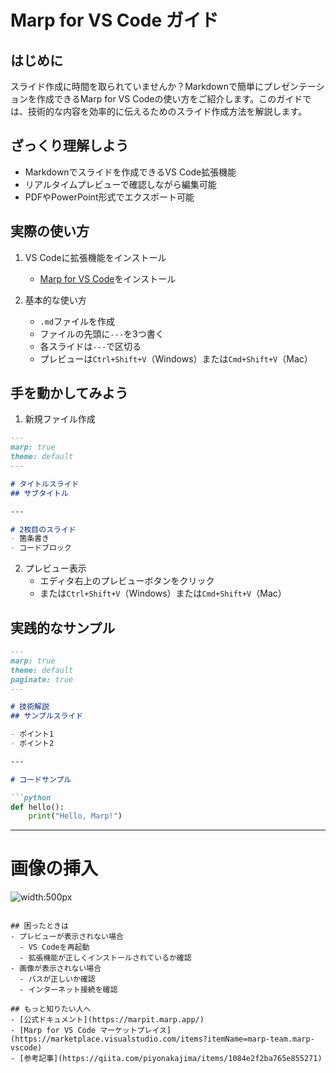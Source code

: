 # Marp for VS Code ガイド

## はじめに
スライド作成に時間を取られていませんか？Markdownで簡単にプレゼンテーションを作成できるMarp for VS Codeの使い方をご紹介します。このガイドでは、技術的な内容を効率的に伝えるためのスライド作成方法を解説します。

## ざっくり理解しよう
- Markdownでスライドを作成できるVS Code拡張機能
- リアルタイムプレビューで確認しながら編集可能
- PDFやPowerPoint形式でエクスポート可能

## 実際の使い方
1. VS Codeに拡張機能をインストール
   - [Marp for VS Code](https://marketplace.visualstudio.com/items?itemName=marp-team.marp-vscode)をインストール

2. 基本的な使い方
   - `.md`ファイルを作成
   - ファイルの先頭に`---`を3つ書く
   - 各スライドは`---`で区切る
   - プレビューは`Ctrl+Shift+V`（Windows）または`Cmd+Shift+V`（Mac）

## 手を動かしてみよう
1. 新規ファイル作成
```markdown
---
marp: true
theme: default
---

# タイトルスライド
## サブタイトル

---

# 2枚目のスライド
- 箇条書き
- コードブロック
```

2. プレビュー表示
   - エディタ右上のプレビューボタンをクリック
   - または`Ctrl+Shift+V`（Windows）または`Cmd+Shift+V`（Mac）

## 実践的なサンプル
```markdown
---
marp: true
theme: default
paginate: true
---

# 技術解説
## サンプルスライド

- ポイント1
- ポイント2

---

# コードサンプル

```python
def hello():
    print("Hello, Marp!")
```

---

# 画像の挿入

![width:500px](https://example.com/image.png)
```

## 困ったときは
- プレビューが表示されない場合
  - VS Codeを再起動
  - 拡張機能が正しくインストールされているか確認
- 画像が表示されない場合
  - パスが正しいか確認
  - インターネット接続を確認

## もっと知りたい人へ
- [公式ドキュメント](https://marpit.marp.app/)
- [Marp for VS Code マーケットプレイス](https://marketplace.visualstudio.com/items?itemName=marp-team.marp-vscode)
- [参考記事](https://qiita.com/piyonakajima/items/1084e2f2ba765e855271)

